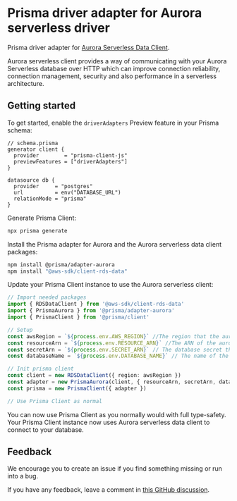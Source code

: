 # Prisma driver adapter for Aurora serverless driver

Prisma driver adapter for [Aurora Serverless Data Client](https://www.npmjs.com/package/@aws-sdk/client-rds-data).

Aurora serverless client provides a way of communicating with your Aurora Serverless database over HTTP which can improve connection reliability, connection management, security and also performance in a serverless architecture.

## Getting started

To get started, enable the `driverAdapters` Preview feature in your Prisma schema:

```prisma
// schema.prisma
generator client {
  provider        = "prisma-client-js"
  previewFeatures = ["driverAdapters"]
}

datasource db {
  provider     = "postgres"
  url          = env("DATABASE_URL")
  relationMode = "prisma"
}
```

Generate Prisma Client:

```sh
npx prisma generate
```

Install the Prisma adapter for Aurora and the Aurora serverless data client packages:

```sh
npm install @prisma/adapter-aurora
npm install "@aws-sdk/client-rds-data"
```

Update your Prisma Client instance to use the Aurora serverless client:

```ts
// Import needed packages
import { RDSDataClient } from '@aws-sdk/client-rds-data'
import { PrismaAurora } from '@prisma/adapter-aurora'
import { PrismaClient } from '@prisma/client'

// Setup
const awsRegion = `${process.env.AWS_REGION}` //The region that the aurora cluster is deployed to
const resourceArn = `${process.env.RESOURCE_ARN}` //The ARN of the aurora cluster to connect to
const secretArn = `${process.env.SECRET_ARN}` // The database secret that is used for authentication to the cluster. Your Service/Lambda will need access to this see https://docs.aws.amazon.com/secretsmanager/latest/userguide/create_database_secret.html
const databaseName = `${process.env.DATABASE_NAME}` // The name of the database to connect to in the cluster

// Init prisma client
const client = new RDSDataClient({ region: awsRegion })
const adapter = new PrismaAurora(client, { resourceArn, secretArn, databaseName })
const prisma = new PrismaClient({ adapter })

// Use Prisma Client as normal
```

You can now use Prisma Client as you normally would with full type-safety. Your Prisma Client instance now uses Aurora serverless data client to connect to your database.

## Feedback

We encourage you to create an issue if you find something missing or run into a bug.

If you have any feedback, leave a comment in [this GitHub discussion](https://github.com/prisma/prisma/issues/1964).
